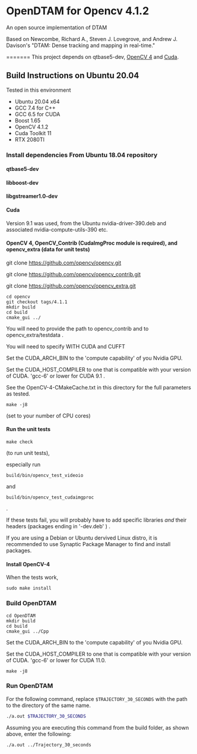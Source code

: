 OpenDTAM for Opencv 4.1.2
========

An open source implementation of DTAM

Based on Newcombe, Richard A., Steven J. Lovegrove, and Andrew J. Davison's "DTAM: Dense tracking and mapping in real-time."

=======
This project depends on qtbase5-dev, [OpenCV 4](https://github.com/Itseez/opencv "OpenCV") and [Cuda](https://developer.nvidia.com/cuda-downloads "Cuda").

## Build Instructions on Ubuntu 20.04

Tested in this environment

* Ubuntu 20.04 x64
* GCC 7.4 for C++
* GCC 6.5 for CUDA
* Boost 1.65
* OpenCV 4.1.2
* Cuda Toolkit 11
* RTX 2080TI

### Install dependencies From Ubuntu 18.04 repository

#### qtbase5-dev

#### libboost-dev

#### libgstreamer1.0-dev

#### Cuda

Version 9.1 was used, from the Ubuntu nvidia-driver-390.deb and associated nvidia-compute-utils-390 etc.


#### OpenCV 4, OpenCV_Contrib (CudaImgProc module is required), and opencv_extra (data for unit tests)

git clone https://github.com/opencv/opencv.git

git clone https://github.com/opencv/opencv_contrib.git

git clone https://github.com/opencv/opencv_extra.git

```
cd opencv 
git checkout tags/4.1.1 
mkdir build 
cd build 
cmake_gui ../ 
```

You will need to provide the path to opencv_contrib and to opencv_extra/testdata .

You will need to specify WITH CUDA and CUFFT 

Set the CUDA_ARCH_BIN to the 'compute capability' of you Nvidia GPU. 

Set the CUDA_HOST_COMPILER to one that is compatible with your version of CUDA. 'gcc-6' or lower for CUDA 9.1 .

See the OpenCV-4-CMakeCache.txt in this directory for the full parameters as tested. 

```
make -j8 
```
(set to your number of CPU cores)


#### Run the unit tests

```
make check 
```
(to run unit tests), 

especially run 

```
build/bin/opencv_test_videoio 
``` 

and 

```
build/bin/opencv_test_cudaimgproc 
``` 
.

If these tests fail, you will probably have to add specific libraries _and_ their headers (packages ending in '-dev.deb' ) .

If you are using a Debian or Ubuntu dervived Linux distro, it is recommended to use Synaptic Package Manager to find and install packages.


#### Install OpenCV-4

When the tests work, 

```
sudo make install 
```


### Build OpenDTAM

```
cd OpenDTAM
mkdir build
cd build
cmake_gui ../Cpp
```

Set the CUDA_ARCH_BIN to the 'compute capability' of you Nvidia GPU. 

Set the CUDA_HOST_COMPILER to one that is compatible with your version of CUDA. 'gcc-6' or lower for CUDA 11.0.

```
make -j8
````

### Run OpenDTAM
For the following command, replace `$TRAJECTORY_30_SECONDS` with the path to the directory of the same name.

```bash
./a.out $TRAJECTORY_30_SECONDS
```

Assuming you are executing this command from the build folder, as shown above, enter the following:

```bash
./a.out ../Trajectory_30_seconds
```

